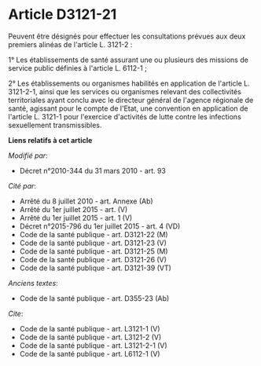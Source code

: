# Article D3121-21

Peuvent être désignés pour effectuer les consultations prévues aux deux premiers alinéas de l'article L. 3121-2 : 

1° Les établissements de santé assurant une ou plusieurs des missions de service public définies à l'article L. 6112-1 ; 

2° Les établissements ou organismes habilités en application de l'article L. 3121-2-1, ainsi que les services ou organismes
relevant des collectivités territoriales ayant conclu avec le directeur général de l'agence régionale de santé, agissant pour
le compte de l'Etat, une convention en application de l'article L. 3121-1 pour l'exercice d'activités de lutte contre les
infections sexuellement transmissibles.

**Liens relatifs à cet article**

_Modifié par_:

  - Décret n°2010-344 du 31 mars 2010 - art. 93

_Cité par_:

  - Arrêté du 8 juillet 2010 - art. Annexe (Ab)
  - Arrêté du 1er juillet 2015 - art. (V)
  - Arrêté du 1er juillet 2015 - art. 1 (V)
  - Décret n°2015-796 du 1er juillet 2015 - art. 4 (VD)
  - Code de la santé publique - art. D3121-22 (M)
  - Code de la santé publique - art. D3121-23 (V)
  - Code de la santé publique - art. D3121-25 (M)
  - Code de la santé publique - art. D3121-26 (V)
  - Code de la santé publique - art. D3121-39 (VT)

_Anciens textes_:

  - Code de la santé publique - art. D355-23 (Ab)

_Cite_:

  - Code de la santé publique - art. L3121-1 (V)
  - Code de la santé publique - art. L3121-2 (V)
  - Code de la santé publique - art. L3121-2-1 (V)
  - Code de la santé publique - art. L6112-1 (V)
